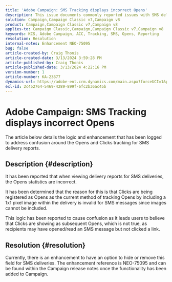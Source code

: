 ```yaml
---
title: 'Adobe Campaign: SMS Tracking displays incorrect Opens'
description: This issue documents commonly reported issues with SMS delivery tracking displaying incorrect Opens within delivery reporting
solution: Campaign,Campaign Classic v7,Campaign v8
product: Campaign,Campaign Classic v7,Campaign v8
applies-to: Campaign Classic,Campaign,Campaign Classic v7,Campaign v8
keywords: KCS, Adobe Campaign, ACC, Tracking, SMS, Opens, Reporting
resolution: Resolution
internal-notes: Enhancement NEO-75095
bug: false
article-created-by: Craig Thonis
article-created-date: 3/13/2024 3:59:28 PM
article-published-by: Craig Thonis
article-published-date: 3/13/2024 4:22:16 PM
version-number: 1
article-number: KA-23877
dynamics-url: https://adobe-ent.crm.dynamics.com/main.aspx?forceUCI=1&pagetype=entityrecord&etn=knowledgearticle&id=5b0416a9-52e1-ee11-904d-6045bd006079
exl-id: 2c452764-5469-4289-899f-6fc2b36ac45b
---
```

# Adobe Campaign: SMS Tracking displays incorrect Opens


The article below details the logic and enhancement that has been logged to address confusion around the Opens and Clicks tracking for SMS delivery reports.

## Description {#description}


It has been reported that when viewing delivery reports for SMS deliveries, the Opens statistics are incorrect.

It has been determined that the reason for this is that Clicks are being registered as Opens as the current method of tracking Opens by including a 1x1 pixel image within the delivery is invalid for SMS messages since images cannot be included.

This logic has been reported to cause confusion as it leads users to believe that Clicks are showing as subsequent Opens, which is not true, as recipients may have opened/read an SMS message but not clicked a link.


## Resolution {#resolution}


Currently, there is an enhancement to have an option to hide or remove this field for SMS deliveries. The enhancement reference is NEO-75095 and can be found within the Campaign release notes once the functionality has been added to Campaign.
